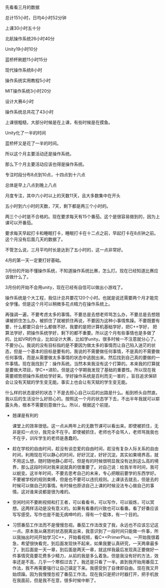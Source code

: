 先看看三月的数据

总计151小时，日均4小时52分钟

上课30小时五十分

北航操作系统26小时40分

Unity19小时10分

蓝桥杯刷题11小时15分

现代操作系统8小时

操作系统实用教程5小时

MIT操作系统3小时20分

设计大赛4小时

操作系统总共花了43小时

上课很粗糙，大部分时候是在上课，有些时候是在摸鱼。

Unity化了一半的时间

蓝桥杯又是花了一半的时间。

所以这个月主要活动还是操作系统。

那么下个月主要活动应该也得是操作系统。

专注时段分布8点到10点，十四点到十六点

总体是早上八点到晚上八点

月度专注，其中六小时以上的天数11天，且大多数集中在开头

五小时到六小时的天数，7天，剩下都是两三个小时的。

两三个小时是不合格的。现在要求每天有15个番茄。这个是很容易做到的，因为上课可以开番茄。

要求每天早起打卡和睡眠打卡，睡眠打卡在十二点之前，早起打卡在8点钟之前。这个月没有后面几天的数据了。

不管怎么说，三月平均时长是达到了五小时的，这一点非常好。

4月的第一天一定要打好基础。

3月份的开始不懂操作系统，不知道操作系统比赛，怎么打。现在已经知道比赛应该做什么了。

3月份的开始不会用unity，现在已经有自信可以做出小游戏了。

操作系统是个大工程，我估计总共要花120个小时。也就是说还需要两个月才能完全学懂。但是这个月可以稍微多花点精力在操作系统上。

再强调一遍，不要考虑太多的事情。不要总是去想老师骂怎么办，不要总是去想翘课被抓住怎么办，被抓住了就被抓住再说，不要因为这种小事情焦躁。不要既要有要，什么都要只会什么都做不好。我要的是把计算机基础学好，把C++学好， 把算法学好，把操作系统学好，剩下的都不重要。所以这个月有些事情也是多做了的。比如VR的作业，比如设计大赛，比如学unity。很多时候一不注意就分心了。不要分心。我说的没有目标指的是不要因为做太多的事情而让自己陷入迷茫的状态，但是一个基本的目标是要有的。我说的不需要做任何事情，不是真的不需要做任何事情，而是从需要做太多事情的状态中逃脱出来。然后找到自己真的要做的一件事情。现在我找到了：操作系统。当然本来我没有这个打算的。本来我的打算就是要做大项目，学C++进阶。但是这个学期我发现了基础的重要性。所以现在我需要顺势把操作系统给学好来。学好操作系统是百利而无一害的 。盲目追求保研会让没有天赋的学生变无能。事实上也会让有天赋的学生变无能。

什么样的状态是好的状态？不是去担心自己以后的出路是什么。船到桥头自然直。我以后的生活没什么好担心的。按照这一个月的状态学下去，不出半年我就可以崭露头角，根本不需要刻意做什么。所以，根据这个前提。

- 翘课是有利的

  课堂上的效率很低。这一点从两年上的无数节课可以看出来。即使被抓住，无非是扣一点分，我完全不在乎。即使被抓住，老师也不会骂人，老师骂我我也不在乎，训斥学生的老师是愚蠢的。

- 趁在学校的自由时间，趁没有谈恋爱的自由时间，趁没有复杂人际关系的自由时间，利用现在可以静心的时间，好好沉淀，好好沉淀。其实如果境界高，就不用这么想，随时随地静心即可。但是有的时候很明显我没有达到这么高的境界，那么这段时间对我来说就真的很重要了。对自己说：给我半年时间，我可以蜕变。这半年时间，不要去思考自己的未来，专心把眼前要学的东西学好。不要被学校的规则束缚，但是也不要可以违抗规则。上课该去就去，但是去的时候可以做自己的事情。有时候也原谅自己上课的时候没法专心做自己的事情。这对谁来说都是很为难的。

- 空闲时间不要刷视频和打王者，可以看看书，可以写作，可以锻炼，可以冥想。这两样活动是没有意义的。如果有看番的兴致也可以看番。看了好番应该写写感受。写作也是不能无病呻吟的，得有一个载体，有一个目的。

- 习惯番茄工作法而不是慢慢忽视。番茄工作法改变了我，永远也不应该忘记这一点。原本我从痛苦的状态脱离出来，我意识到了一段时间只能做一件事，所以我抽出时间开始学习C++，开始看视频，看C++PrimerPlus。一开始我很着急，希望很快看完，到后面发现快不起来，如果我要认真研究，一天两章最多了，到后面是一天一章，到后面是两天一章，就这样我最后发现真正要做好一件事情究竟要花费多少精力，从前的我是多么着急。但是我没有好的方法，效率还是不高，几乎一个寒假过去了，我还是只看了一半。直到我开始用番茄工作法，我不再需要强行让自己镇定下来。我感受到了自律即自由。现在我又开始烦躁。因为我慢慢忽视了番茄工作法。现在我只是把计时器打开，把手机放在我面前，但是我不在意，很多时候中断了。